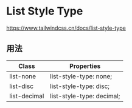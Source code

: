 # List Style Type

<https://www.tailwindcss.cn/docs/list-style-type>

## 用法

| Class        | Properties                |
| ------------ | ------------------------- |
| list-none    | list-style-type: none;    |
| list-disc    | list-style-type: disc;    |
| list-decimal | list-style-type: decimal; |
